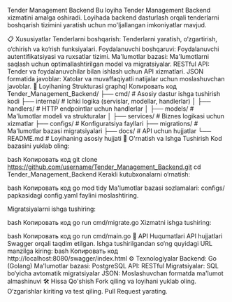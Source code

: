 Tender Management Backend
Bu loyiha Tender Management Backend xizmatini amalga oshiradi. Loyihada backend dasturlash orqali tenderlarni boshqarish tizimini yaratish uchun mo'ljallangan imkoniyatlar mavjud.

📋 Xususiyatlar
Tenderlarni boshqarish: Tenderlarni yaratish, o‘zgartirish, o‘chirish va ko‘rish funksiyalari.
Foydalanuvchi boshqaruvi: Foydalanuvchi autentifikatsiyasi va ruxsatlar tizimi.
Ma'lumotlar bazasi: Ma'lumotlarni saqlash uchun optimallashtirilgan model va migratsiyalar.
RESTful API: Tender va foydalanuvchilar bilan ishlash uchun API xizmatlari.
JSON formatida javoblar: Xatolar va muvaffaqiyatli natijalar uchun moslashuvchan javoblar.
📁 Loyihaning Strukturasi
graphql
Копировать код
Tender_Management_Backend/
├── cmd/                  # Asosiy dastur ishga tushirish kodi
├── internal/             # Ichki logika (servislar, modellar, handlerlar)
│   ├── handlers/         # HTTP endpointlar uchun handlerlar
│   ├── models/           # Ma'lumotlar modeli va strukturalar
│   ├── services/         # Biznes logikasi uchun xizmatlar
├── configs/              # Konfiguratsiya fayllari
├── migrations/           # Ma'lumotlar bazasi migratsiyalari
├── docs/                 # API uchun hujjatlar
└── README.md             # Loyihaning asosiy hujjati
🔧 O'rnatish va Ishga Tushirish
Kod bazasini yuklab oling:

bash
Копировать код
git clone https://github.com/username/Tender_Management_Backend.git
cd Tender_Management_Backend
Kerakli kutubxonalarni o‘rnatish:

bash
Копировать код
go mod tidy
Ma'lumotlar bazasi sozlamalari: configs/ papkasidagi config.yaml faylini moslashtiring.

Migratsiyalarni ishga tushiring:

bash
Копировать код
go run cmd/migrate.go
Xizmatni ishga tushiring:

bash
Копировать код
go run cmd/main.go
📖 API Huqumatlari
API hujjatlari Swagger orqali taqdim etilgan.
Ishga tushirilgandan so‘ng quyidagi URL manzilga kiring:
bash
Копировать код
http://localhost:8080/swagger/index.html
⚙️ Texnologiyalar
Backend: Go (Golang)
Ma'lumotlar bazasi: PostgreSQL
API: RESTful
Migratsiyalar: SQL bo‘yicha avtomatik migratsiyalar
JSON: Moslashuvchan formatda ma'lumot almashinuvi
🛠 Hissa Qo'shish
Fork qiling va loyihani yuklab oling.
O‘zgarishlar kiriting va test qiling.
Pull Request yarating.

